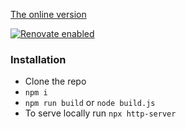 [The online version](https://joomla-spa.netlify.app)

[![Renovate enabled](https://img.shields.io/badge/renovate-enabled-brightgreen.svg)](https://renovatebot.com/)

### Installation


- Clone the repo
- `npm i`
- `npm run build` or `node build.js`
- To serve locally run `npx http-server`
